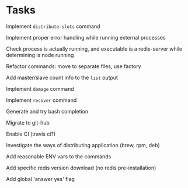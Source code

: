 # Tasks

Implement `distribute-slots` command

Implement proper error handling while running external processes

Check process is actually running, and executable is a redis-server while determining is node running 

Refactor commands: move to separate files, use factory

Add master/slave count info to the `list` output

Implement `damage` command
 
Implement `recover` command

Generate and try bash completion

Migrate to git-hub

Enable CI (travis ci?)

Investigate the ways of distributing application (brew, rpm, deb)

Add reasonable ENV vars to the commands

Add specific redis version download (no redis pre-installation)

Add global 'answer yes' flag

